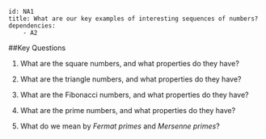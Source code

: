 ````
id: NA1
title: What are our key examples of interesting sequences of numbers?
dependencies:
    - A2
````
##Key Questions

1. What are the square numbers, and what properties do they have?

1. What are the triangle numbers, and what properties do they have?

1. What are the Fibonacci numbers, and what properties do they have?

1. What are the prime numbers, and what properties do they have?

1. What do we mean by _Fermat primes_ and _Mersenne primes_?
